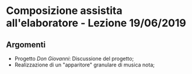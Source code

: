 # Composizione assistita all'elaboratore - Lezione 19/06/2019

## Argomenti

* Progetto *Don Giovanni*: Discussione del progetto;
* Realizzazione di un "apparitore" granulare di musica nota;
